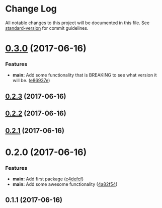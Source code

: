 # Change Log

All notable changes to this project will be documented in this file.
See [standard-version](https://github.com/conventional-changelog/standard-version) for commit guidelines.

<a name="0.3.0"></a>
# [0.3.0](https://github.com/nicojs/ci-npm-with-lerna/compare/test-ci-npm-with-lerna@0.2.3...test-ci-npm-with-lerna@0.3.0) (2017-06-16)


### Features

* **main:** Add some functionality that is BREAKING to see what version it will be. ([e86937e](https://github.com/nicojs/ci-npm-with-lerna/commit/e86937e))




<a name="0.2.3"></a>
## [0.2.3](https://github.com/nicojs/ci-npm-with-lerna/compare/test-ci-npm-with-lerna@0.2.2...test-ci-npm-with-lerna@0.2.3) (2017-06-16)




<a name="0.2.2"></a>
## [0.2.2](https://github.com/nicojs/ci-npm-with-lerna/compare/test-ci-npm-with-lerna@0.2.1...test-ci-npm-with-lerna@0.2.2) (2017-06-16)




<a name="0.2.1"></a>
## [0.2.1](https://github.com/nicojs/ci-npm-with-lerna/compare/test-ci-npm-with-lerna@0.2.0...test-ci-npm-with-lerna@0.2.1) (2017-06-16)




<a name="0.2.0"></a>
# 0.2.0 (2017-06-16)


### Features

* **main:** Add first package ([c4defcf](https://github.com/nicojs/ci-npm-with-lerna/commit/c4defcf))
* **main:** Add some awesome functionality ([4a82f54](https://github.com/nicojs/ci-npm-with-lerna/commit/4a82f54))




<a name="0.1.1"></a>
## 0.1.1 (2017-06-16)
